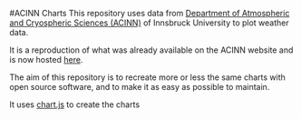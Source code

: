 #ACINN Charts
This repository uses data from [Department of Atmospheric and Cryospheric Sciences (ACINN)](https://www.uibk.ac.at/acinn/) of Innsbruck University to plot weather data.

It is a reproduction of what was already available on the ACINN website and is now hosted [here](http://meteo145.uibk.ac.at/current-weather/innsbruck-university).

The aim of this repository is to recreate more or less the same charts with open source software, and to make it as easy as possible to maintain.

It uses [chart.js](https://www.chartjs.org/) to create the charts
